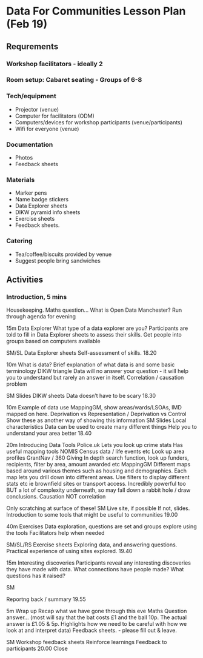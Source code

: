 # Data For Communities Lesson Plan (Feb 19)

## Requrements
### Workshop facilitators - ideally 2
### Room setup: Cabaret seating - Groups of 6-8
### Tech/equipment
+ Projector (venue)
+ Computer for facilitators (ODM)
+ Computers/devices for workshop participants (venue/participants)
+ Wifi for everyone (venue)
### Documentation
+ Photos
+ Feedback sheets
### Materials
+ Marker pens
+ Name badge stickers
+ Data Explorer sheets
+ DIKW pyramid info sheets
+ Exercise sheets
+ Feedback sheets.
### Catering
+ Tea/coffee/biscuits provided by venue 
+ Suggest people bring sandwiches


## Activities

### Introduction, 5 mins
Housekeeping.
Maths question...
What is Open Data Manchester?
Run through agenda for evening



15m
Data Explorer
What type of a data explorer are you? Participants are told to fill in Data Explorer sheets to assess their skills.
Get people into groups based on computers available

SM/SL
Data Explorer sheets
Self-assessment of skills.
18.20

10m
What is data?
Brief explanation of what data is and some basic terminology
DIKW triangle
Data will no answer your question - it will help you to understand but rarely an answer in itself. 
Correlation / causation problem

SM
Slides
DIKW sheets
Data doesn’t have to be scary
18.30

10m
Example of data use
MappingGM, show areas/wards/LSOAs, IMD mapped on here.
Deprivation vs Representation / Deprivation vs Control
Show these as another way of showing this information
SM
Slides
Local characteristics
Data can be used to create many different things
Help you to understand your area better
18.40

20m
Introducing Data Tools 
Police.uk
Lets you look up crime stats
Has useful mapping tools
NOMIS
Census data / life events etc
Look up area profiles
GrantNav / 360 Giving
In depth search function, look up funders, recipients, filter by area, amount awarded etc
MappingGM
Different maps based around various themes such as housing and demographics.
Each map lets you drill down into different areas. 
Use filters to display different stats etc ie brownfield sites or transport access.
Incredibly powerful too BUT a lot of complexity underneath, so may fall down a rabbit hole / draw conclusions.
Causation NOT correlation

Only scratching at surface of these!
SM
Live site, if possible
If not, slides.
Introduction to some tools that might be useful to communities
19.00

40m
Exercises
Data exploration, questions are set and groups explore using the tools
Facilitators help when needed

SM/SL/RS
Exercise sheets
Exploring data, and answering questions.
Practical experience of using sites explored.
19.40

15m
Interesting discoveries
Participants reveal any interesting discoveries they have made with data.
What connections have people made?
What questions has it raised?

SM


Reportng back / summary
19.55

5m
Wrap up
Recap what we have gone through this eve
Maths Question answer… 
(most will say that the bat costs £1 and the ball 10p. The actual answer is £1.05 & 5p. Highlights how we need to be careful with how we look at and interpret data)
Feedback sheets. - please fill out & leave.

SM
Workshop feedback sheets
Reinforce learnings
Feedback to participants
20.00
Close




 
    
